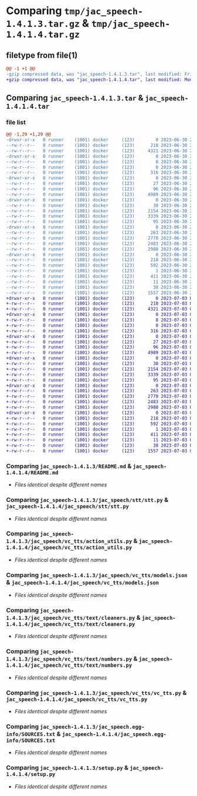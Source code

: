 # Comparing `tmp/jac_speech-1.4.1.3.tar.gz` & `tmp/jac_speech-1.4.1.4.tar.gz`

## filetype from file(1)

```diff
@@ -1 +1 @@
-gzip compressed data, was "jac_speech-1.4.1.3.tar", last modified: Fri Jun 30 21:02:05 2023, max compression
+gzip compressed data, was "jac_speech-1.4.1.4.tar", last modified: Mon Jul  3 02:05:22 2023, max compression
```

## Comparing `jac_speech-1.4.1.3.tar` & `jac_speech-1.4.1.4.tar`

### file list

```diff
@@ -1,29 +1,29 @@
-drwxr-xr-x   0 runner    (1001) docker     (123)        0 2023-06-30 21:02:05.124782 jac_speech-1.4.1.3/
--rw-r--r--   0 runner    (1001) docker     (123)      218 2023-06-30 21:02:05.124782 jac_speech-1.4.1.3/PKG-INFO
--rw-r--r--   0 runner    (1001) docker     (123)     4321 2023-06-30 21:01:45.000000 jac_speech-1.4.1.3/README.md
-drwxr-xr-x   0 runner    (1001) docker     (123)        0 2023-06-30 21:02:05.124782 jac_speech-1.4.1.3/jac_speech/
--rw-r--r--   0 runner    (1001) docker     (123)        8 2023-06-30 21:01:45.000000 jac_speech-1.4.1.3/jac_speech/VERSION
--rw-r--r--   0 runner    (1001) docker     (123)        0 2023-06-30 21:01:45.000000 jac_speech-1.4.1.3/jac_speech/__init__.py
--rw-r--r--   0 runner    (1001) docker     (123)      316 2023-06-30 21:01:45.000000 jac_speech-1.4.1.3/jac_speech/config.py
-drwxr-xr-x   0 runner    (1001) docker     (123)        0 2023-06-30 21:02:05.124782 jac_speech-1.4.1.3/jac_speech/stt/
--rw-r--r--   0 runner    (1001) docker     (123)       27 2023-06-30 21:01:45.000000 jac_speech-1.4.1.3/jac_speech/stt/__init__.py
--rw-r--r--   0 runner    (1001) docker     (123)       96 2023-06-30 21:01:45.000000 jac_speech-1.4.1.3/jac_speech/stt/requirements.txt
--rw-r--r--   0 runner    (1001) docker     (123)     4989 2023-06-30 21:01:45.000000 jac_speech-1.4.1.3/jac_speech/stt/stt.py
-drwxr-xr-x   0 runner    (1001) docker     (123)        0 2023-06-30 21:02:05.124782 jac_speech-1.4.1.3/jac_speech/vc_tts/
--rw-r--r--   0 runner    (1001) docker     (123)       30 2023-06-30 21:01:45.000000 jac_speech-1.4.1.3/jac_speech/vc_tts/__init__.py
--rw-r--r--   0 runner    (1001) docker     (123)     2154 2023-06-30 21:01:45.000000 jac_speech-1.4.1.3/jac_speech/vc_tts/action_utils.py
--rw-r--r--   0 runner    (1001) docker     (123)     3339 2023-06-30 21:01:45.000000 jac_speech-1.4.1.3/jac_speech/vc_tts/models.json
--rw-r--r--   0 runner    (1001) docker     (123)       95 2023-06-30 21:01:45.000000 jac_speech-1.4.1.3/jac_speech/vc_tts/requirements.txt
-drwxr-xr-x   0 runner    (1001) docker     (123)        0 2023-06-30 21:02:05.124782 jac_speech-1.4.1.3/jac_speech/vc_tts/text/
--rw-r--r--   0 runner    (1001) docker     (123)      263 2023-06-30 21:01:45.000000 jac_speech-1.4.1.3/jac_speech/vc_tts/text/__init__.py
--rw-r--r--   0 runner    (1001) docker     (123)     2770 2023-06-30 21:01:45.000000 jac_speech-1.4.1.3/jac_speech/vc_tts/text/cleaners.py
--rw-r--r--   0 runner    (1001) docker     (123)     2483 2023-06-30 21:01:45.000000 jac_speech-1.4.1.3/jac_speech/vc_tts/text/numbers.py
--rw-r--r--   0 runner    (1001) docker     (123)     2988 2023-06-30 21:01:45.000000 jac_speech-1.4.1.3/jac_speech/vc_tts/vc_tts.py
-drwxr-xr-x   0 runner    (1001) docker     (123)        0 2023-06-30 21:02:05.124782 jac_speech-1.4.1.3/jac_speech.egg-info/
--rw-r--r--   0 runner    (1001) docker     (123)      218 2023-06-30 21:02:05.000000 jac_speech-1.4.1.3/jac_speech.egg-info/PKG-INFO
--rw-r--r--   0 runner    (1001) docker     (123)      592 2023-06-30 21:02:05.000000 jac_speech-1.4.1.3/jac_speech.egg-info/SOURCES.txt
--rw-r--r--   0 runner    (1001) docker     (123)        1 2023-06-30 21:02:05.000000 jac_speech-1.4.1.3/jac_speech.egg-info/dependency_links.txt
--rw-r--r--   0 runner    (1001) docker     (123)      411 2023-06-30 21:02:05.000000 jac_speech-1.4.1.3/jac_speech.egg-info/requires.txt
--rw-r--r--   0 runner    (1001) docker     (123)       11 2023-06-30 21:02:05.000000 jac_speech-1.4.1.3/jac_speech.egg-info/top_level.txt
--rw-r--r--   0 runner    (1001) docker     (123)       38 2023-06-30 21:02:05.124782 jac_speech-1.4.1.3/setup.cfg
--rw-r--r--   0 runner    (1001) docker     (123)     1557 2023-06-30 21:01:45.000000 jac_speech-1.4.1.3/setup.py
+drwxr-xr-x   0 runner    (1001) docker     (123)        0 2023-07-03 02:05:22.158666 jac_speech-1.4.1.4/
+-rw-r--r--   0 runner    (1001) docker     (123)      218 2023-07-03 02:05:22.158666 jac_speech-1.4.1.4/PKG-INFO
+-rw-r--r--   0 runner    (1001) docker     (123)     4321 2023-07-03 02:05:04.000000 jac_speech-1.4.1.4/README.md
+drwxr-xr-x   0 runner    (1001) docker     (123)        0 2023-07-03 02:05:22.154665 jac_speech-1.4.1.4/jac_speech/
+-rw-r--r--   0 runner    (1001) docker     (123)        8 2023-07-03 02:05:04.000000 jac_speech-1.4.1.4/jac_speech/VERSION
+-rw-r--r--   0 runner    (1001) docker     (123)        0 2023-07-03 02:05:04.000000 jac_speech-1.4.1.4/jac_speech/__init__.py
+-rw-r--r--   0 runner    (1001) docker     (123)      316 2023-07-03 02:05:04.000000 jac_speech-1.4.1.4/jac_speech/config.py
+drwxr-xr-x   0 runner    (1001) docker     (123)        0 2023-07-03 02:05:22.154665 jac_speech-1.4.1.4/jac_speech/stt/
+-rw-r--r--   0 runner    (1001) docker     (123)       27 2023-07-03 02:05:04.000000 jac_speech-1.4.1.4/jac_speech/stt/__init__.py
+-rw-r--r--   0 runner    (1001) docker     (123)       96 2023-07-03 02:05:04.000000 jac_speech-1.4.1.4/jac_speech/stt/requirements.txt
+-rw-r--r--   0 runner    (1001) docker     (123)     4989 2023-07-03 02:05:04.000000 jac_speech-1.4.1.4/jac_speech/stt/stt.py
+drwxr-xr-x   0 runner    (1001) docker     (123)        0 2023-07-03 02:05:22.158666 jac_speech-1.4.1.4/jac_speech/vc_tts/
+-rw-r--r--   0 runner    (1001) docker     (123)       30 2023-07-03 02:05:04.000000 jac_speech-1.4.1.4/jac_speech/vc_tts/__init__.py
+-rw-r--r--   0 runner    (1001) docker     (123)     2154 2023-07-03 02:05:04.000000 jac_speech-1.4.1.4/jac_speech/vc_tts/action_utils.py
+-rw-r--r--   0 runner    (1001) docker     (123)     3339 2023-07-03 02:05:04.000000 jac_speech-1.4.1.4/jac_speech/vc_tts/models.json
+-rw-r--r--   0 runner    (1001) docker     (123)       95 2023-07-03 02:05:04.000000 jac_speech-1.4.1.4/jac_speech/vc_tts/requirements.txt
+drwxr-xr-x   0 runner    (1001) docker     (123)        0 2023-07-03 02:05:22.158666 jac_speech-1.4.1.4/jac_speech/vc_tts/text/
+-rw-r--r--   0 runner    (1001) docker     (123)      263 2023-07-03 02:05:04.000000 jac_speech-1.4.1.4/jac_speech/vc_tts/text/__init__.py
+-rw-r--r--   0 runner    (1001) docker     (123)     2770 2023-07-03 02:05:04.000000 jac_speech-1.4.1.4/jac_speech/vc_tts/text/cleaners.py
+-rw-r--r--   0 runner    (1001) docker     (123)     2483 2023-07-03 02:05:04.000000 jac_speech-1.4.1.4/jac_speech/vc_tts/text/numbers.py
+-rw-r--r--   0 runner    (1001) docker     (123)     2988 2023-07-03 02:05:04.000000 jac_speech-1.4.1.4/jac_speech/vc_tts/vc_tts.py
+drwxr-xr-x   0 runner    (1001) docker     (123)        0 2023-07-03 02:05:22.154665 jac_speech-1.4.1.4/jac_speech.egg-info/
+-rw-r--r--   0 runner    (1001) docker     (123)      218 2023-07-03 02:05:22.000000 jac_speech-1.4.1.4/jac_speech.egg-info/PKG-INFO
+-rw-r--r--   0 runner    (1001) docker     (123)      592 2023-07-03 02:05:22.000000 jac_speech-1.4.1.4/jac_speech.egg-info/SOURCES.txt
+-rw-r--r--   0 runner    (1001) docker     (123)        1 2023-07-03 02:05:22.000000 jac_speech-1.4.1.4/jac_speech.egg-info/dependency_links.txt
+-rw-r--r--   0 runner    (1001) docker     (123)      411 2023-07-03 02:05:22.000000 jac_speech-1.4.1.4/jac_speech.egg-info/requires.txt
+-rw-r--r--   0 runner    (1001) docker     (123)       11 2023-07-03 02:05:22.000000 jac_speech-1.4.1.4/jac_speech.egg-info/top_level.txt
+-rw-r--r--   0 runner    (1001) docker     (123)       38 2023-07-03 02:05:22.158666 jac_speech-1.4.1.4/setup.cfg
+-rw-r--r--   0 runner    (1001) docker     (123)     1557 2023-07-03 02:05:04.000000 jac_speech-1.4.1.4/setup.py
```

### Comparing `jac_speech-1.4.1.3/README.md` & `jac_speech-1.4.1.4/README.md`

 * *Files identical despite different names*

### Comparing `jac_speech-1.4.1.3/jac_speech/stt/stt.py` & `jac_speech-1.4.1.4/jac_speech/stt/stt.py`

 * *Files identical despite different names*

### Comparing `jac_speech-1.4.1.3/jac_speech/vc_tts/action_utils.py` & `jac_speech-1.4.1.4/jac_speech/vc_tts/action_utils.py`

 * *Files identical despite different names*

### Comparing `jac_speech-1.4.1.3/jac_speech/vc_tts/models.json` & `jac_speech-1.4.1.4/jac_speech/vc_tts/models.json`

 * *Files identical despite different names*

### Comparing `jac_speech-1.4.1.3/jac_speech/vc_tts/text/cleaners.py` & `jac_speech-1.4.1.4/jac_speech/vc_tts/text/cleaners.py`

 * *Files identical despite different names*

### Comparing `jac_speech-1.4.1.3/jac_speech/vc_tts/text/numbers.py` & `jac_speech-1.4.1.4/jac_speech/vc_tts/text/numbers.py`

 * *Files identical despite different names*

### Comparing `jac_speech-1.4.1.3/jac_speech/vc_tts/vc_tts.py` & `jac_speech-1.4.1.4/jac_speech/vc_tts/vc_tts.py`

 * *Files identical despite different names*

### Comparing `jac_speech-1.4.1.3/jac_speech.egg-info/SOURCES.txt` & `jac_speech-1.4.1.4/jac_speech.egg-info/SOURCES.txt`

 * *Files identical despite different names*

### Comparing `jac_speech-1.4.1.3/setup.py` & `jac_speech-1.4.1.4/setup.py`

 * *Files identical despite different names*

